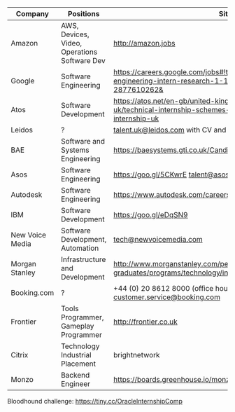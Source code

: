 | Company | Positions | Site | Deadline | Applied |
| ------- | --------- | ---- | -------- | ------- |
| Amazon | AWS, Devices, Video, Operations Software Dev | http://amazon.jobs | Feb 2018 | X |
| Google | Software Engineering | https://careers.google.com/jobs#!t=jo&jid=/google/software-engineering-intern-research-1-13-st-giles-high-st-london-uk-2877610262& | 1st December | X |
| Atos | Software Development | https://atos.net/en-gb/united-kingdom/careers-uk/internship-uk/technical-internship-schemes-uk/software-development-internship-uk | 6th November | - |
| Leidos | ? | talent.uk@leidos.com with CV and relevant projects | |  |
| BAE | Software and Systems Engineering | https://baesystems.gti.co.uk/Candidate/CandIndex.asp | 31st October |  |
| Asos | Software Engineering | https://goo.gl/5CKwrE talent@asos.com | 1st December | X |
| Autodesk | Software Engineering | https://www.autodesk.com/careers | ? | X |
| IBM | Software Development | https://goo.gl/eDqSN9 | 31st December |  |
| New Voice Media | Software Development, Automation | tech@newvoicemedia.com |  | X |
| Morgan Stanley | Infrastructure and Development | http://www.morganstanley.com/people-opportunities/students-graduates/programs/technology/industrial-placement-emea/ | |  |
| Booking.com | ? | +44 (0) 20 8612 8000 (office hours), customer.service@booking.com | ? |  |
| Frontier | Tools Programmer, Gameplay Programmer | http://frontier.co.uk | / | Contact form sent |
| Citrix | Technology Industrial Placement | brightnetwork | 1st December | X |
| Monzo | Backend Engineer | https://boards.greenhouse.io/monzo/jobs/883167#.Wh1GpLSFh24 | / |  |

Bloodhound challenge: https://tiny.cc/OracleInternshipComp
